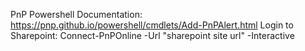 PnP Powershell Documentation: https://pnp.github.io/powershell/cmdlets/Add-PnPAlert.html
Login to Sharepoint: Connect-PnPOnline -Url "sharepoint site url" -Interactive
